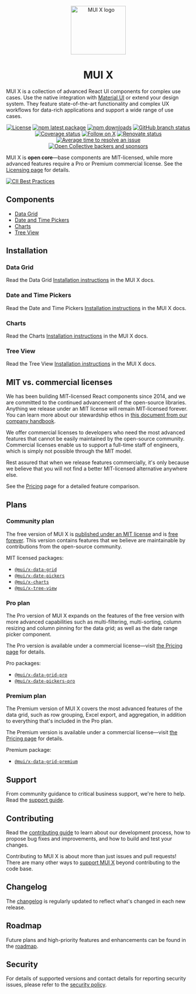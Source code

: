 <!-- markdownlint-disable-next-line -->
<p align="center">
  <a href="https://mui.com/x/" rel="noopener" target="_blank"><img width="150" height="133" src="https://mui.com/static/logo.svg" alt="MUI X logo"></a>
</p>

<h1 align="center">MUI X</h1>

MUI X is a collection of advanced React UI components for complex use cases. Use the native integration with [Material UI](https://github.com/mui/material-ui/) or extend your design system.
They feature state-of-the-art functionality and complex UX workflows for data-rich applications and support a wide range of use cases.

<div align="center">

[![License](https://img.shields.io/badge/license-MIT-blue.svg)](https://github.com/mui/mui-x/blob/HEAD/LICENSE)
[![npm latest package](https://img.shields.io/npm/v/@mui/x-data-grid/latest.svg)](https://www.npmjs.com/package/@mui/x-data-grid)
[![npm downloads](https://img.shields.io/npm/dm/@mui/x-data-grid.svg)](https://www.npmjs.com/package/@mui/x-data-grid)
[![GitHub branch status](https://img.shields.io/github/checks-status/mui/mui-x/HEAD)](https://github.com/mui/mui-x/commits/HEAD/)
[![Coverage status](https://img.shields.io/codecov/c/github/mui/mui-x.svg)](https://codecov.io/gh/mui/mui-x/)
[![Follow on X](https://img.shields.io/twitter/follow/MUI_X_.svg?label=follow+MUI+X)](https://x.com/MUI_X_)
[![Renovate status](https://img.shields.io/badge/renovate-enabled-brightgreen.svg)](https://github.com/mui/mui-x/issues/2081)
[![Average time to resolve an issue](https://isitmaintained.com/badge/resolution/mui/mui-x.svg)](https://isitmaintained.com/project/mui/mui-x 'Average time to resolve an issue')
[![Open Collective backers and sponsors](https://img.shields.io/opencollective/all/mui-org)](https://opencollective.com/mui-org)

<!-- [![OpenSSF Best Practices](https://www.bestpractices.dev/projects/8715/badge)](https://www.bestpractices.dev/projects/8715) -->

</div>

MUI X is **open core**—base components are MIT-licensed, while more advanced features require a Pro or Premium commercial license.
See the [Licensing page](https://mui.com/x/introduction/licensing/) for details.

[![CII Best Practices](https://bestpractices.coreinfrastructure.org/projects/6293/badge)](https://bestpractices.coreinfrastructure.org/projects/6293)

## Components

- [Data Grid](https://mui.com/x/react-data-grid/)
- [Date and Time Pickers](https://mui.com/x/react-date-pickers/)
- [Charts](https://mui.com/x/react-charts/)
- [Tree View](https://mui.com/x/react-tree-view/)

## Installation

### Data Grid

Read the Data Grid [Installation instructions](https://mui.com/x/react-data-grid/getting-started/#installation) in the MUI X docs.

### Date and Time Pickers

Read the Date and Time Pickers [Installation instructions](https://mui.com/x/react-date-pickers/getting-started/#installation) in the MUI X docs.

### Charts

Read the Charts [Installation instructions](https://mui.com/x/react-charts/getting-started/#installation) in the MUI X docs.

### Tree View

Read the Tree View [Installation instructions](https://mui.com/x/react-tree-view/getting-started/#installation) in the MUI X docs.

## MIT vs. commercial licenses

We has been building MIT-licensed React components since 2014, and we are committed to the continued advancement of the open-source libraries.
Anything we release under an MIT license will remain MIT-licensed forever.
You can learn more about our stewardship ethos in [this document from our company handbook](https://mui-org.notion.site/Stewardship-542a2226043d4f4a96dfb429d16cf5bd).

We offer commercial licenses to developers who need the most advanced features that cannot be easily maintained by the open-source community.
Commercial licenses enable us to support a full-time staff of engineers, which is simply not possible through the MIT model.

Rest assured that when we release features commercially, it's only because we believe that you will not find a better MIT-licensed alternative anywhere else.

See the [Pricing](https://mui.com/pricing/) page for a detailed feature comparison.

## Plans

### Community plan

The free version of MUI X is [published under an MIT license](https://www.tldrlegal.com/license/mit-license) and is [free forever](https://mui-org.notion.site/Stewardship-542a2226043d4f4a96dfb429d16cf5bd#20f609acab4441cf9346614119fbbac1).
This version contains features that we believe are maintainable by contributions from the open-source community.

MIT licensed packages:

- [`@mui/x-data-grid`](https://www.npmjs.com/package/@mui/x-data-grid)
- [`@mui/x-date-pickers`](https://www.npmjs.com/package/@mui/x-date-pickers)
- [`@mui/x-charts`](https://www.npmjs.com/package/@mui/x-charts)
- [`@mui/x-tree-view`](https://www.npmjs.com/package/@mui/x-tree-view)

### Pro plan

The Pro version of MUI X expands on the features of the free version with more advanced capabilities such as multi-filtering, multi-sorting, column resizing and column pinning for the data grid; as well as the date range picker component.

The Pro version is available under a commercial license—visit [the Pricing page](https://mui.com/pricing/) for details.

Pro packages:

- [`@mui/x-data-grid-pro`](https://www.npmjs.com/package/@mui/x-data-grid-pro)
- [`@mui/x-date-pickers-pro`](https://www.npmjs.com/package/@mui/x-date-pickers-pro)

### Premium plan

The Premium version of MUI X covers the most advanced features of the data grid, such as row grouping, Excel export, and aggregation, in addition to everything that's included in the Pro plan.

The Premium version is available under a commercial license—visit [the Pricing page](https://mui.com/pricing/) for details.

Premium package:

- [`@mui/x-data-grid-premium`](https://www.npmjs.com/package/@mui/x-data-grid-premium)

## Support

From community guidance to critical business support, we're here to help. Read the [support guide](https://mui.com/x/introduction/support/).

## Contributing

Read the [contributing guide](/CONTRIBUTING.md) to learn about our development process, how to propose bug fixes and improvements, and how to build and test your changes.

Contributing to MUI X is about more than just issues and pull requests!
There are many other ways to [support MUI X](https://mui.com/material-ui/getting-started/faq/#mui-is-awesome-how-can-i-support-the-project) beyond contributing to the code base.

## Changelog

The [changelog](https://github.com/mui/mui-x/releases) is regularly updated to reflect what's changed in each new release.

## Roadmap

Future plans and high-priority features and enhancements can be found in the [roadmap](https://mui.com/x/introduction/roadmap/).

## Security

For details of supported versions and contact details for reporting security issues, please refer to the [security policy](https://github.com/mui/mui-x/security/policy).
